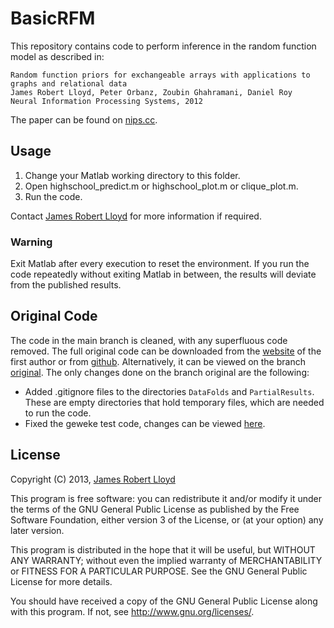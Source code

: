 # BasicRFM
This repository contains code to perform inference in the random function model as described in:

```
Random function priors for exchangeable arrays with applications to graphs and relational data
James Robert Lloyd, Peter Orbanz, Zoubin Ghahramani, Daniel Roy
Neural Information Processing Systems, 2012
```
The paper can be found on [nips.cc](https://proceedings.nips.cc/paper/2012/hash/df6c9756b2334cc5008c115486124bfe-Abstract.html).
## Usage 
1. Change your Matlab working directory to this folder.
2. Open highschool_predict.m or highschool_plot.m or clique_plot.m.
3. Run the code.

Contact [James Robert Lloyd](http://mlg.eng.cam.ac.uk/lloyd/) for more information if required.

### Warning
Exit Matlab after every execution to reset the environment. If you run the code repeatedly without exiting Matlab in between, the results will deviate from the published results.


## Original Code
The code in the main branch is cleaned, with any superfluous code removed. The full original code can be downloaded from the [website](https://jamesrobertlloyd.com/assets/BasicRFM.tar.gz) of the first author or from [github](https://github.com/adiehl96/BasicRFM/files/8727738/BasicRFM.tar.gz). Alternatively, it can be viewed on the branch [original](https://github.com/adiehl96/BasicRFM/tree/original). The only changes done on the branch original are the following:
* Added .gitignore files to the directories `DataFolds` and `PartialResults`. These are empty directories that hold temporary files, which are needed to run the code.
* Fixed the geweke test code, changes can be viewed [here](https://github.com/adiehl96/BasicRFM/commit/bdeca39e0cdca3c7a90411fab4cb431a8e5be078).

## License
Copyright (C) 2013, [James Robert Lloyd](https://github.com/jamesrobertlloyd)

This program is free software: you can redistribute it and/or modify
it under the terms of the GNU General Public License as published by
the Free Software Foundation, either version 3 of the License, or
(at your option) any later version.

This program is distributed in the hope that it will be useful,
but WITHOUT ANY WARRANTY; without even the implied warranty of
MERCHANTABILITY or FITNESS FOR A PARTICULAR PURPOSE.  See the
GNU General Public License for more details.

You should have received a copy of the GNU General Public License
along with this program.  If not, see <http://www.gnu.org/licenses/>.
